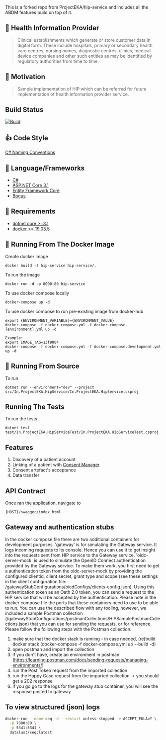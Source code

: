 This is a forked repo from ProjectEKA/hip-service and includes all the ABDM features build on top of it.

## :hospital: Health Information Provider

> Clinical establishments which generate or store customer data in
> digital form. These include hospitals, primary or secondary health
> care centres, nursing homes, diagnostic centres, clinics, medical
> device companies and other such entities as may be identified by
> regulatory authorities from time to time.

## :muscle: Motivation

> Sample implementation of HIP which can be referred for future
> implementation of health information provider service.

## Build Status

[![Build](https://github.com/ProjectEKA/hip-service/workflows/master/badge.svg)](https://github.com/ProjectEKA/hip-service/actions)

## :+1: Code Style

[C# Naming Conventions](https://github.com/ktaranov/naming-convention/blob/master/C%23%20Coding%20Standards%20and%20Naming%20Conventions.md)

## :tada: Language/Frameworks

-   [C#](https://docs.microsoft.com/en-us/dotnet/csharp/language-reference/)
-   [ASP.NET Core 3.1](https://docs.microsoft.com/en-us/aspnet/core/?view=aspnetcore-3.1)
-   [Entity Framework Core](https://docs.microsoft.com/en-us/ef/core/)
-   [Bogus](https://github.com/bchavez/Bogus)

## :checkered_flag: Requirements

-   [dotnet core >=3.1](https://dotnet.microsoft.com/download)
-   [docker >= 19.03.5](https://www.docker.com/)

## :whale: Running From The Docker Image

Create docker image

```
docker build -t hip-service hip-service/.
```

To run the image

```
docker run -d -p 8000:80 hip-service
```

To use docker compose locally

```
docker-compose up -d
```

To use docker compose to run pre-existing image from docker-hub

```
export {ENVIRONMENT_VARIABLE}={ENVIRONMENT_VALUE}
docker-compose -f docker-compose.yml -f docker-compose.{environment}.yml up -d

Example:
export IMAGE_TAG=13f9004
docker-compose -f docker-compose.yml -f docker-compose.development.yml up -d
```

## :rocket: Running From Source
To run 

```
dotnet run --environment="dev" --project src/In.ProjectEKA.HipService/In.ProjectEKA.HipService.csproj
```

## Running The Tests

To run the tests 
```
dotnet test test/In.ProjectEKA.HipServiceTest/In.ProjectEKA.HipServiceTest.csproj
```

## Features

1.  Discovery of a patient account
2.  Linking of a patient with [Consent Manager](https://github.com/ProjectEKA/hdaf)
3.  Consent artefact's acceptance
4.  Data transfer

## API Contract

Once ran the application, navigate to

```alpha
{HOST}/swagger/index.html
```

## Gateway and authentication stubs

In the docker compose file there are two additional containers for development purposes.
'gateway' is for simulating the Gateway service. It logs incoming requests to its console. Hence you can use it to get insight into the requests sent from HIP service to the Gateway service.
'oidc-server-mock' is used to simulate the OpenID Connect authentication provided by the Gateway service.
To make them work, you first need to get a authentication token from the oidc-server-mock by providing the configured clientid, client secret, grant type and scope (see these settings in the client configuration file: /gatewayStubConfigurations/oicdConfigs/clients-config.json). Using this authentication token as an Oath 2.0 token, you can send a request to the HIP service that will be accepted by the authentication.
Please note in the docker compose file the ports that these containers need to use to be able to run. 
You can use the described flow with any tooling, however, we included a sample Postman collection (/gatewayStubConfigurations/postmanCollections/HIPSamplePostmanCollections.json) that you can use for sending the requests, or for reference.
Please follow the following steps with the Postman collection:
1. make sure that the docker stack is running - in case needed, (re)build docker stack (docker-compose -f docker-compose.yml up --build -d)
2. open postman and import the collection
3. if you don't have, create an environment in postman (https://learning.postman.com/docs/sending-requests/managing-environments/)
4. run the Post Token request from the imported collection
5. run the Happy Case request from the imported collection -> you should get a 202 response
6. if you go go to the logs for the gateway stub container, you will see the response posted to gateway


## To view structured (json) logs

```sh
docker run --name seq -d --restart unless-stopped -e ACCEPT_EULA=Y \
  -p 7000:80 \
  -p 5341:5341 \
  datalust/seq:latest
```
